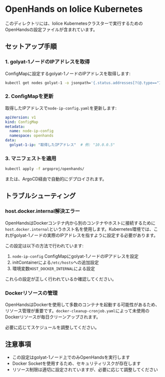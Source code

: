 # OpenHands on lolice Kubernetes

このディレクトリには、lolice Kubernetesクラスターで実行するためのOpenHandsの設定ファイルが含まれています。

## セットアップ手順

### 1. golyat-1ノードのIPアドレスを取得

ConfigMapに設定するgolyat-1ノードのIPアドレスを取得します:

```bash
kubectl get nodes golyat-1 -o jsonpath='{.status.addresses[?(@.type=="InternalIP")].address}'
```

### 2. ConfigMapを更新

取得したIPアドレスで`node-ip-config.yaml`を更新します:

```yaml
apiVersion: v1
kind: ConfigMap
metadata:
  name: node-ip-config
  namespace: openhands
data:
  golyat-1-ip: "取得したIPアドレス"  # 例: "10.0.0.5"
```

### 3. マニフェストを適用

```bash
kubectl apply -f argoproj/openhands/
```

または、ArgoCD経由で自動的にデプロイされます。

## トラブルシューティング

### host.docker.internal解決エラー

OpenHandsはDockerコンテナ内から別のコンテナやホストに接続するために`host.docker.internal`というホスト名を使用します。Kubernetes環境では、これがgolyat-1ノードの実際のIPアドレスを指すように設定する必要があります。

この設定は以下の方法で行われています:

1. `node-ip-config` ConfigMapにgolyat-1ノードのIPアドレスを設定
2. initContainerによる`/etc/hosts`への追加設定
3. 環境変数`HOST_DOCKER_INTERNAL`による設定

これらの設定が正しく行われているか確認してください。

### Dockerリソースの管理

OpenHandsはDockerを使用して多数のコンテナを起動する可能性があるため、リソース管理が重要です。`docker-cleanup-cronjob.yaml`によって未使用のDockerリソースが毎日クリーンアップされます。

必要に応じてスケジュールを調整してください。

## 注意事項

- この設定はgolyat-1ノード上でのみOpenHandsを実行します
- Docker Socketを使用するため、セキュリティリスクが存在します
- リソース制限は適切に設定されていますが、必要に応じて調整してください 